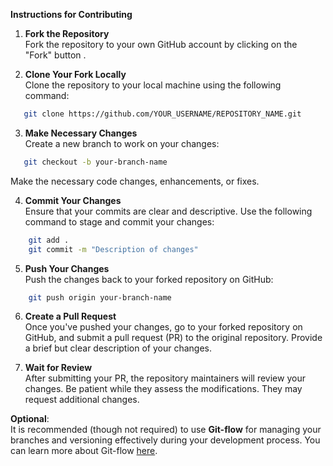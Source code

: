 **Instructions for Contributing**

1. **Fork the Repository**  
   Fork the repository to your own GitHub account by clicking on the "Fork" button .

2. **Clone Your Fork Locally**  
   Clone the repository to your local machine using the following command:

```bash
   git clone https://github.com/YOUR_USERNAME/REPOSITORY_NAME.git
```

3. **Make Necessary Changes**  
   Create a new branch to work on your changes:
```bash
   git checkout -b your-branch-name
```
   Make the necessary code changes, enhancements, or fixes.

4. **Commit Your Changes**  
   Ensure that your commits are clear and descriptive. Use the following command to stage and commit your changes:
```bash
    git add .
    git commit -m "Description of changes"
```

5. **Push Your Changes**  
   Push the changes back to your forked repository on GitHub:
```bash
    git push origin your-branch-name
```

6. **Create a Pull Request**  
   Once you've pushed your changes, go to your forked repository on GitHub, and submit a pull request (PR) to the original repository. Provide a brief but clear description of your changes.

7. **Wait for Review**  
   After submitting your PR, the repository maintainers will review your changes. Be patient while they assess the modifications. They may request additional changes.

**Optional**:  
It is recommended (though not required) to use **Git-flow** for managing your branches and versioning effectively during your development process. You can learn more about Git-flow [here](https://www.atlassian.com/git/tutorials/comparing-workflows/gitflow-workflow).

